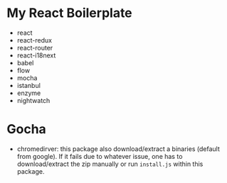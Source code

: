 # My React Boilerplate

- react
- react-redux
- react-router
- react-i18next
- babel
- flow
- mocha
- istanbul
- enzyme
- nightwatch


# Gocha
- chromedirver: this package also download/extract a binaries (default from google). If it fails due to whatever issue, one has to download/extract the zip manually or run `install.js` within this package.